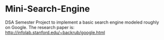 # Mini-Search-Engine
DSA Semester Project to implement a basic search engine modeled roughly on Google. 
The research paper is: http://infolab.stanford.edu/~backrub/google.html
